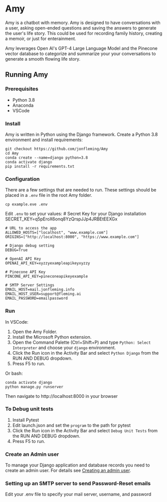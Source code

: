 # Amy

Amy is a chatbot with memory. Amy is designed to have conversations with a user, asking open-ended questions and saving the answers to generate the user's life story.  This could be used for recording family history, creating a memoir, or just for enterainment.

Amy leverages Open AI's GPT-4 Large Language Model and the Pinecone vector database to categorize and summarize your your conversations to generate a smooth flowing life story.

## Running Amy

### Prerequisites

- Python 3.8
- Anaconda
- VSCode

### Install

Amy is written in Python using the Django framework. Create a Python 3.8 environment and install requirements:

    git checkout https://github.com/jonfleming/Amy
    cd Amy
    conda create --name=django python=3.8
    conda activate django
    pip install -r requirements.txt

### Configuration

There are a few settings that are needed to run.  These settings should be placed in a `.env` file in the root Amy folder.

    cp example.eve .env

Edit `.env` to set your values:
    # Secret Key for your Django installation
    SECRET_KEY=q5pEroX6onq8YzQrspJJp4JRBEtEEXGx

    # URL to access the app
    ALLOWED_HOSTS=["localhost", "www.example.com"]
    ORIGINS=["http://localhost:8000", "https://www.example.com"]

    # Django debug setting
    DEBUG=True

    # OpenAI API Key
    OPENAI_API_KEY=xyzzyexampleapikeyxyzzy

    # Pinecone API Key
    PINCONE_API_KEY=pineconeapikeyexample

    # SMTP Server Settings
    EMAIL_HOST=mail.jonfleming.info
    EMAIL_HOST_USER=support@fleming.ai
    EMAIL_PASSWORD=emailpassword

### Run

In VSCode:

1. Open the Amy Folder.
2. Install the Microsoft Python extension.
3. Open the Command Palette (Ctrl+Shift+P) and type `Python: Select Interpreter` and choose your `django` environment. 
4. Click the Run icon in the Activity Bar and select `Python Django` from the RUN AND DEBUG dropdown.
5. Press F5 to run.

Or bash:

    conda activate django
    python manage.py runserver

Then navigate to http://localhost:8000 in your browser

### To Debug unit tests

1. Install Pytest
2. Edit launch.json and set the `program` to the path for pytest
3. Click the Run icon in the Activity Bar and select `Debug Unit Tests` from the RUN AND DEBUG dropdown.
4. Press F5 to run.

### Create an Admin user

To manage your Django application and database records you need to create an admin user.  For details see [Creating an admin user](https://docs.djangoproject.com/en/1.8/intro/tutorial02/#creating-an-admin-user).

### Setting up an SMTP server to send Password-Reset emails

Edit your .env file to specify your mail server, username, and password
